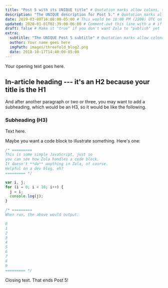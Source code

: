 ```yaml
---
title: "Post 5 with its UNIQUE title" # Quotation marks allow colons, semicolons, etc.
description: "The UNIQUE description for Post 5." # Quotation marks allow colons, semicolons, etc.
date: 2019-03-08T16:08:00-05:00 # This would be 10:08 PM (2208) UTC on March 8, 2019
updated: 2020-01-01T02:39:00-06:00 # Comment-out this line with a # if content is unchanged
draft: false # Make it "true" if you don't want Zola to "publish" yet
extra:
  subtitle: "The UNIQUE Post 5 subtitle" # Quotation marks allow colons, semicolons, etc.
  author: Your name goes here
  imgPath: images/threefold_blog2.png
  date: 2018-10-17T14:40:00-05:00
---
```


Your opening text goes here.

## In-article heading --- it's an H2 because your title is the H1

And after another paragraph or two or three, you may want to add a subheading, which would be an H3, so it would be like the following.

### Subheading (H3)

Text here.

Maybe you want a code block to illustrate something. Here's one:

```js
/* =========
This is some simple JavaScript, just so 
you can see how Zola handles a code block.
It doesn't **do** anything in Zola, of course. 
Helpful on a dev blog, eh?
========= */

var i, j;
for (i = 0; i < 10; i++) {
  j = i;
  console.log(j);
}

/* ========= 
When run, the above would output:

0
1
2
3
4
5
6
7
8
9
========= */
```

Closing text. That ends Post 5!

